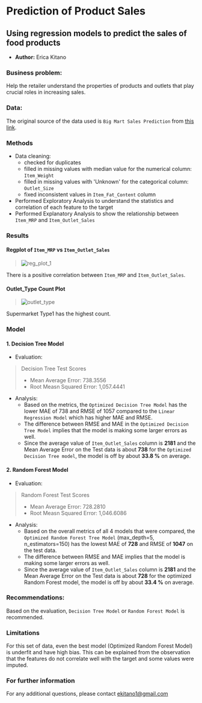 # **Prediction of Product Sales**

## Using regression models to predict the sales of food products 

- **Author:** Erica Kitano



### Business problem:
Help the retailer understand the properties of products and outlets that play crucial roles in increasing sales.

### Data:
The original source of the data used is `Big Mart Sales Prediction` from [this link](https://datahack.analyticsvidhya.com/contest/practice-problem-big-mart-sales-iii/).

### Methods
- Data cleaning:
  - checked for duplicates
  - filled in missing values with median value for the numerical column: `Item_Weight` 
  - filled in missing values with 'Unknown' for the categorical column: `Outlet_Size`
  - fixed inconsistent values in `Item_Fat_Content` column
- Performed Exploratory Analysis to understand the statistics and correlation of each feature to the target
- Performed Explanatory Analysis to show the relationship between `Item_MRP` and `Item_Outlet_Sales`

### Results

#### Regplot of `Item_MRP` vs `Item_Outlet_Sales`

> ![reg_plot_1](https://user-images.githubusercontent.com/127703546/236113302-968bf5a3-ccfc-459b-8336-2424a5044a44.png)

There is a positive correlation between `Item_MRP` and `Item_Outlet_Sales`.

#### Outlet_Type Count Plot

> ![outlet_type](https://user-images.githubusercontent.com/127703546/236113472-7df7a044-4c7e-4189-9ec3-dfe2632a3bc1.png)
> 
Supermarket Type1 has the highest count.

### Model
#### 1. Decision Tree Model 

- Evaluation: 
 > Decision Tree Test Scores
 > - Mean Average Error: 738.3556 
 > - Root Measn Squared Error: 1,057.4441 

- Analysis: 
    - Based on the metrics, the `Optimized Decision Tree Model` has the lower MAE of 738 and RMSE of 1057 compared to the `Linear Regression Model` which has higher MAE and RMSE. 
    - The difference between RMSE and MAE in the `Optimized Decision Tree Model` implies that the model is making some larger errors as well.
    - Since the average value of `Item_Outlet_Sales` column is **2181** and the Mean Average Error on the Test data is about **738** for the `Optimized Decision Tree model`, the model is off by about **33.8 %** on average.

#### 2. Random Forest Model

- Evaluation: 
 > Random Forest Test Scores
 > - Mean Average Error: 728.2810 
 > - Root Measn Squared Error: 1,046.6086 

- Analysis: 
    - Based on the overall metrics of all 4 models that were compared, the `Optimized Random Forest Tree Model` (max_depth=5, n_estimators=150) has the lowest MAE of **728** and RMSE of **1047** on the test data. 
    - The difference between RMSE and MAE implies that the model is making some larger errors as well.
    - Since the average value of `Item_Outlet_Sales` column is **2181** and the Mean Average Error on the Test data is about **728** for the optimized Random Forest model, the model is off by about **33.4 %** on average.

### Recommendations: 

Based on the evaluation, `Decision Tree Model` or  `Random Forest Model` is recommended.


### Limitations

For this set of data, even the best model (Optimized Random Forest Model) is underfit and have high bias. This can be explained from the observation that the features do not correlate well with the target and some values were imputed.

### For further information
For any additional questions, please contact ekitano1@gmail.com
